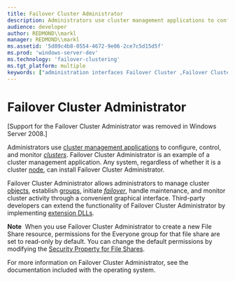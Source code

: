 ```yaml
---
title: Failover Cluster Administrator
description: Administrators use cluster management applications to configure, control, and monitor clusters.
audience: developer
author: REDMOND\\markl
manager: REDMOND\\markl
ms.assetid: '5d89c4b8-0554-4672-9e06-2ce7c5d15d5f'
ms.prod: 'windows-server-dev'
ms.technology: 'failover-clustering'
ms.tgt_platform: multiple
keywords: ["administration interfaces Failover Cluster ,Failover Cluster Administrator", "Failover Cluster Administrator Failover Cluster"]
---
```


# Failover Cluster Administrator

\[Support for the Failover Cluster Administrator was removed in Windows Server 2008.\]

Administrators use [cluster management applications](cluster-management-applications.md) to configure, control, and monitor [*clusters*](c-gly.md#-wolf-cluster-gly). Failover Cluster Administrator is an example of a cluster management application. Any system, regardless of whether it is a cluster [node](nodes.md), can install Failover Cluster Administrator.

Failover Cluster Administrator allows administrators to manage cluster [objects](cluster-objects.md), establish [groups](groups.md), initiate [*failover*](f-gly.md#-wolf-failover-gly), handle maintenance, and monitor cluster activity through a convenient graphical interface. Third-party developers can extend the functionality of Failover Cluster Administrator by implementing [extension DLLs](cluster-administrator-extension-dlls.md).

**Note**  When you use Failover Cluster Administrator to create a new File Share resource, permissions for the Everyone group for that file share are set to read-only by default. You can change the default permissions by modifying the [Security Property for File Shares](file-shares-security.md).

For more information on Failover Cluster Administrator, see the documentation included with the operating system.

 

 




